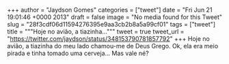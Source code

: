 
+++
author = "Jaydson Gomes"
categories = ["tweet"]
date = "Fri Jun 21 19:01:46 +0000 2013"
draft = false
image = "No media found for this Tweet"
slug = "28f3cdf06d11594276395e9aa3cb2b8a5a99cf01"
tags = ["tweet"]
title = """Hoje no avião, a tiazinha..."""
tweet = true
tweet_url = "https://twitter.com/jaydson/status/348153790781857792"
+++
Hoje no avião, a tiazinha do meu lado chamou-me de Deus Grego. Ok, ela era meio pirada e tinha tomado uma cerveja... Mas vale né?
